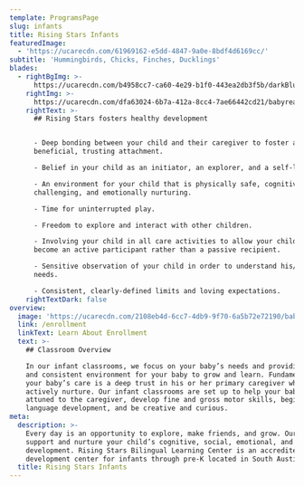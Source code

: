 ```yaml
---
template: ProgramsPage
slug: infants
title: Rising Stars Infants
featuredImage:
  - 'https://ucarecdn.com/61969162-e5dd-4847-9a0e-8bdf4d6169cc/'
subtitle: 'Hummingbirds, Chicks, Finches, Ducklings'
blades:
  - rightBgImg: >-
      https://ucarecdn.com/b4958cc7-ca60-4e29-b1f0-443ea2db3f5b/darkBluesquiggles.jpg
    rightImg: >-
      https://ucarecdn.com/dfa63024-6b7a-412a-8cc4-7ae66442cd21/babyreadingbook.jpg
    rightText: >-
      ## Rising Stars fosters healthy development


      - Deep bonding between your child and their caregiver to foster a
      beneficial, trusting attachment.

      - Belief in your child as an initiator, an explorer, and a self-learner.

      - An environment for your child that is physically safe, cognitively
      challenging, and emotionally nurturing.

      - Time for uninterrupted play.

      - Freedom to explore and interact with other children.

      - Involving your child in all care activities to allow your child to
      become an active participant rather than a passive recipient.

      - Sensitive observation of your child in order to understand his/her
      needs.

      - Consistent, clearly-defined limits and loving expectations.
    rightTextDark: false
overview:
  image: 'https://ucarecdn.com/2108eb4d-6cc7-4db9-9f70-6a5b72e72190/babiesincribs.jpg'
  link: /enrollment
  linkText: Learn About Enrollment
  text: >-
    ## Classroom Overview

    In our infant classrooms, we focus on your baby’s needs and providing a safe
    and consistent environment for your baby to grow and learn. Fundamental to
    your baby’s care is a deep trust in his or her primary caregiver which we
    actively nurture. Our infant classrooms are set up to help your baby feel
    attuned to the caregiver, develop fine and gross motor skills, begin
    language development, and be creative and curious.
meta:
  description: >-
    Every day is an opportunity to explore, make friends, and grow. Our teachers
    support and nurture your child’s cognitive, social, emotional, and physical
    development. Rising Stars Bilingual Learning Center is an accredited child
    development center for infants through pre-K located in South Austin..
  title: Rising Stars Infants
---
```


